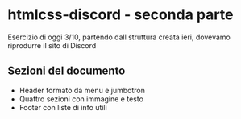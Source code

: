 # htmlcss-discord - seconda parte

Esercizio di oggi 3/10, partendo dall struttura creata ieri, dovevamo riprodurre il sito di Discord 

## Sezioni del documento

- Header formato da menu e jumbotron
- Quattro sezioni con immagine e testo
- Footer con liste di info utili

